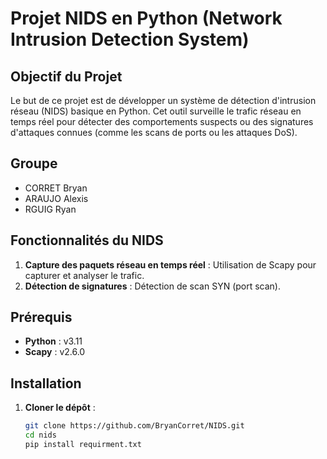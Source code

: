 # Projet NIDS en Python (Network Intrusion Detection System)

## Objectif du Projet
Le but de ce projet est de développer un système de détection d'intrusion réseau (NIDS) basique en Python. Cet outil surveille le trafic réseau en temps réel pour détecter des comportements suspects ou des signatures d'attaques connues (comme les scans de ports ou les attaques DoS). 

## Groupe 
* CORRET Bryan
* ARAUJO Alexis
* RGUIG Ryan

## Fonctionnalités du NIDS
1. **Capture des paquets réseau en temps réel** : Utilisation de Scapy pour capturer et analyser le trafic.
2. **Détection de signatures** : Détection de scan SYN (port scan).

## Prérequis
- **Python** : v3.11 
- **Scapy** : v2.6.0

## Installation

1. **Cloner le dépôt** :

   ```bash
   git clone https://github.com/BryanCorret/NIDS.git
   cd nids
   pip install requirment.txt
   ```
